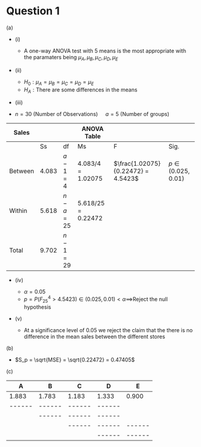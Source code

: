 # Question 1

 (a)

- (i)

	- A one-way ANOVA test with 5 means is the most appropriate with the paramaters being $\mu_{A}, \mu_{B}, \mu_{C}, \mu_{D}, \mu_{E}$

- (ii)

	- $H_0: \mu_{A} = \mu_{B} = \mu_{C} = \mu_{D}  = \mu_{E}$
	- $H_A : \text{There are some differences in the means}$

- (iii)


- $n = 30 \text{ (Number of Observations) } \quad a = 5 \text{ (Number of groups) }$ 

| Sales   |       |            | ANOVA Table          |                                    |                       |
| ------- | ----- | ---------- | -------------------- | ---------------------------------- | --------------------- |
|         | Ss    | df         | Ms                   | F                                  | Sig.                  |
| Between | 4.083 | $a-1=4$    | $4.083/4 = 1.02075$  | $\frac{1.02075}{0.22472} = 4.5423$ | $p \in (0.025, 0.01)$ |
| Within  | 5.618 | $n-a = 25$ | $5.618/25 = 0.22472$ |                                    |                       |
| Total   | 9.702 | $n-1 = 29$ |                      |                                    |                       |

- (iv)

	- $\alpha = 0.05$
	- $p = P(F^{4}_{25} > 4.5423) \in (0.025, 0.01) < \alpha \implies$Reject the null hypothesis


- (v)

	- At a significance level of $0.05$ we reject the claim that the there is no difference in the mean sales between the different stores


(b)

- $S_p = \sqrt{MSE} = \sqrt{0.22472} = 0.47405$

(c)

| A      | B      | C      | D      | E      |
| ------ | ------ | ------ | ------ | ------ |
| 1.883  | 1.783  | 1.183  | 1.333  | 0.900  |
| ------ | ------ | ------ | ------ |        |
|        | ------ | ------ | ------ |        |
|        |        | ------ | ------ | ------ |
|        |        |        | ------ | ------ |
